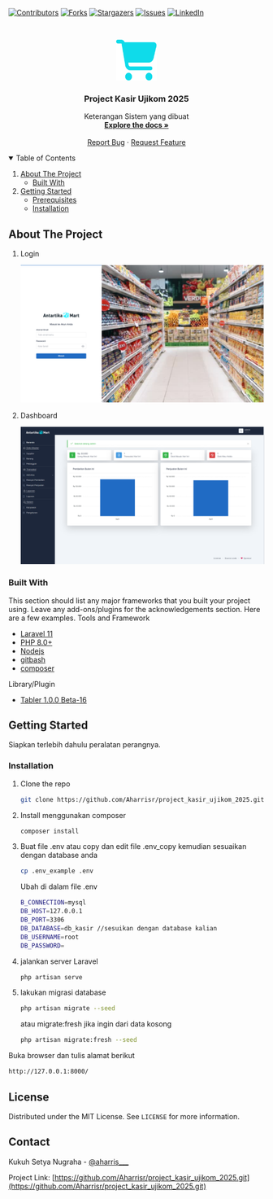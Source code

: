<!--
*** Thanks for checking out the Best-README-Template. If you have a suggestion
*** that would make this better, please fork the repo and create a pull request
*** or simply open an issue with the tag "enhancement".
*** Thanks again! Now go create something AMAZING! :D
-->

<!-- PROJECT SHIELDS -->
<!--
*** I'm using markdown "reference style" links for readability.
*** Reference links are enclosed in brackets [ ] instead of parentheses ( ).
*** See the bottom of this document for the declaration of the reference variables
*** for contributors-url, forks-url, etc. This is an optional, concise syntax you may use.
*** https://www.markdownguide.org/basic-syntax/#reference-style-links
-->

[![Contributors][contributors-shield]][contributors-url]
[![Forks][forks-shield]][forks-url]
[![Stargazers][stars-shield]][stars-url]
[![Issues][issues-shield]][issues-url]
[![LinkedIn][linkedin-shield]][linkedin-url]

<!-- PROJECT LOGO -->
<br />
<p align="center">
  <a href="https://github.com/Aharrisr/project_kasir_ujikom_2025.git">
    <img src="public/github-assets/logo.png" alt="Logo" width="80" height="80">
  </a>

  <h3 align="center">Project Kasir Ujikom 2025</h3>

  <p align="center">
    Keterangan Sistem yang dibuat
    <br />
    <a href=""><strong>Explore the docs »</strong></a>
    <br />
    <br />
    <a href="">Report Bug</a>
    ·
    <a href="">Request Feature</a>
  </p>
</p>

<!-- TABLE OF CONTENTS -->
<details open="open">
  <summary>Table of Contents</summary>
  <ol>
    <li>
      <a href="#about-the-project">About The Project</a>
      <ul>
        <li><a href="#built-with">Built With</a></li>
      </ul>
    </li>
    <li>
      <a href="#getting-started">Getting Started</a>
      <ul>
        <li><a href="#prerequisites">Prerequisites</a></li>
        <li><a href="#installation">Installation</a></li>
      </ul>
    </li>
  </ol>
</details>

<!-- ABOUT THE PROJECT -->

## About The Project

1. Login

    [![Product Name Screen Shot](public/github-assets/login.png)](https://github.com/Aharrisr/project_kasir_ujikom_2025.git)

2. Dashboard

    [![Product Name Screen Shot](public/github-assets/dashboard.png)](https://github.com/Aharrisr/project_kasir_ujikom_2025.git)

### Built With

This section should list any major frameworks that you built your project using. Leave any add-ons/plugins for the acknowledgements section. Here are a few examples.
Tools and Framework

-   [Laravel 11](https://laravel.com)
-   [PHP 8.0+](https://php.net)
-   [Nodejs](https://node.js)
-   [gitbash](https://git-scm.com/downloads)
-   [composer](https://getcomposer.org/)

Library/Plugin

-   [Tabler 1.0.0 Beta-16](https://github.com/tabler/tabler/releases/tag/v1.0.0-beta16)

<!-- GETTING STARTED -->

## Getting Started

Siapkan terlebih dahulu peralatan perangnya.

<!-- ### Prerequisites

This is an example of how to list things you need to use the software and how to install them.
* npm
  ```sh
  npm install npm@latest -g
  ``` -->

### Installation

<!-- 1. Get a free API Key at [https://example.com](https://example.com) -->

1.  Clone the repo
    ```sh
    git clone https://github.com/Aharrisr/project_kasir_ujikom_2025.git
    ```
2.  Install menggunakan composer
    ```sh
    composer install
    ```
3.  Buat file .env atau copy dan edit file .env_copy kemudian sesuaikan dengan database anda
    ```sh
    cp .env_example .env
    ```
    Ubah di dalam file .env

    ```sh
    B_CONNECTION=mysql
    DB_HOST=127.0.0.1
    DB_PORT=3306
    DB_DATABASE=db_kasir //sesuikan dengan database kalian
    DB_USERNAME=root
    DB_PASSWORD=
    ```

4.  jalankan server Laravel
    ```sh
    php artisan serve
    ```
5.  lakukan migrasi database
    ```sh
    php artisan migrate --seed
    ```
    atau migrate:fresh jika ingin dari data kosong
    ```sh
    php artisan migrate:fresh --seed
    ```

Buka browser dan tulis alamat berikut

```sh
http://127.0.0.1:8000/
```

<!-- LICENSE -->

## License

Distributed under the MIT License. See `LICENSE` for more information.

<!-- CONTACT -->

## Contact

Kukuh Setya Nugraha - [@aharris\_\_\_](https://www.instagram.com/aharris___)

Project Link: [https://github.com/Aharrisr/project_kasir_ujikom_2025.git](https://github.com/Aharrisr/project_kasir_ujikom_2025.git)

<!-- MARKDOWN LINKS & IMAGES -->
<!-- https://www.markdownguide.org/basic-syntax/#reference-style-links -->

[contributors-shield]: https://img.shields.io/github/contributors/godgodwinter/inetwork.svg?style=for-the-badge
[contributors-url]: https://github.com/Aharrisr/project_kasir_ujikom_2025/stargazers/graphs/contributors
[forks-shield]: https://img.shields.io/github/forks/godgodwinter/inetwork.svg?style=for-the-badge
[forks-url]: https://github.com/Aharrisr/project_kasir_ujikom_2025/members
[stars-shield]: https://img.shields.io/github/stars/godgodwinter/inetwork.svg?style=for-the-badge
[stars-url]: https://github.com/Aharrisr/project_kasir_ujikom_2025/stargazers
[issues-shield]: https://img.shields.io/github/issues/godgodwinter/inetwork.svg?style=for-the-badge
[issues-url]: https://github.com/Aharrisr/project_kasir_ujikom_2025/issues
[linkedin-shield]: https://img.shields.io/badge/-LinkedIn-black.svg?style=for-the-badge&logo=linkedin&colorB=555
[linkedin-url]: https://www.instagram.com/aharris___
